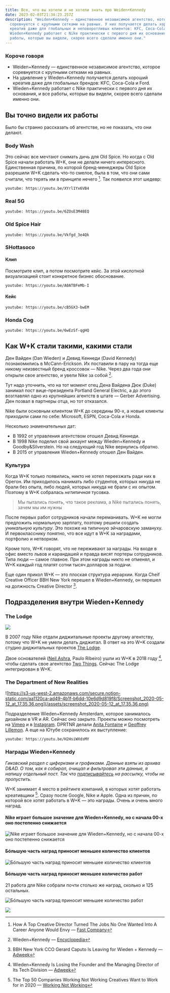 ```yaml
---
title: Все, что вы хотели и не хотели знать про Weiden+Kennedy
date: 2023-02-03T21:34:23.257Z
description: "Weiden+Kennedy — единственное независимое агентство, которое
  соревнуется c крупными сетками на равных. У них получается делать хороший
  креатив даже для глобальных и неповоротливых клиентов: KFC, Coca-Cola и Ford.
  Wieden+Kennedy работает с Nike практически с первого дня их основания, и все
  работы, которые вы видели, скорее всего сделали именно они."
---
```

### Короче говоря

* Weiden+Kennedy — единственное независимое агентство, которое соревнуется c крупными сетками на равных.
* На удивление у Wieden+Kennedy получается делать хороший креатив даже для глобальных брендов: KFC, Coca-Cola и Ford.
* Wieden+Kennedy работает с Nike практически с первого дня их основания, и все работы, которые вы видели, скорее всего сделали именно они.

## Вы точно видели их работы

Было бы странно рассказать об агентстве, но не показать, что они делают.

### Body Wash

Это сейчас все мечтают снимать дичь для Old Spice. Но когда с Old Spice начали работать W+K, они не делали ничего интересного.  Единственная причина, по которой бренд-менеджеры Old Spice разрешили W+K сделать что-то смелое, была в том, что они сами считали, что терять им в принципе нечего [^1]. Так появился этот шедевр:

`youtube: https://youtu.be/XYrl1Yx6VB4`

### Real 5G

`youtube: https://youtu.be/6ZOsE3M48EQ`

### Old Spice Hair

`youtube: https://youtu.be/Vkfgd_3e4Qk`

### SHottasoco

#### Клип

Посмотрите клип, а потом посмотрите кейс. За этой кислотной визуализацией стоит конкретное бизнес обоснование.

`youtube: https://youtu.be/A0ATBFeMb-I`

#### Кейс

`youtube: https://youtu.be/cB5GX3-bwEM`

### Honda Cog

`youtube: https://youtu.be/6wEzSf-qgHQ`

## Как W+K стали такими, какими стали

Ден Вайден (Dan Wieden) и Девид Кеннеди (David Kennedy) познакомились в McCann-Erickson. Их поставили в пару на тогда еще никому неизвестный бренд кроссовок — Nike. Через два года они открыли свое агентство, и увели Nike за собой [^2].

Тут надо уточнить, что на тот момент отец Дена Вайдена Дюк (Duke) занимал пост вице-президента Portland General Electric, а до этого возглавлял одно из крупнейших агентств в штате — Gerber Advertising. Ден позвал в партнеры отца, но тот отказался.

Nike были основным клиентом W+K до середины 90-х, а новые клиенты  приходили сами по себе: Microsoft,  ESPN, Coca-Cola и Honda.

Несколько знаменательных дат:

* В 1992 от управления агентством отошел Девид Кеннеди.
* В 1998 Nike поделил свой аккаунт между Wieden+Kennedy и Goodby&Silverstein. Но на следующий год Nike вернулись обратно.
* В 2015 от управления Wieden+Kennedy отошел Ден Вайден.

### Культура

Когда W+K только появились, никто не хотел переезжать ради них в Орегон. Им приходилось нанимать либо студентов, которых никуда не брали без опыта, либо людей, которых никуда не брали с их опытом. Поэтому в W+K собралась _нетипичная_ тусовка.

> Мы пытались понять, что такое реклама, а Nike пытались понять, зачем мы им нужны

После первых работ сотрудников начали переманивать. W+K не могли предложить нормальную зарплату, поэтому решили создать _уникальную культуру_. Это похоже на типичную эйчаровскую замануху. И первокласснику понятно, что все идут в W+K за наградами, портфолио и нетворком.

Кроме того, W+K говорят, что не переживают за награды. На входе в офис вместо львов и карандашей и правда висят портеры сотрудников. Типа люди — самое главное. При этом награды никто не отменял, и W+K каждый год платят сотни тысяч долларов за подачи.

Еще один прикол W+K — это плоская структура иерархии. Когда Cheif Creative Officer BBH New York перешел в Wieden+Kennedy, он перешел на должность Creative Director [^3].

## Подразделения внутри Wieden+Kennedy

### The Lodge

![](/assets/screenshot_2020-05-12_at_17.37.57.png)

В 2007 году Nike отдали диджитальные проекты другому агентству, потому что W+K не умели делать диджитал. В ответ на это W+K создали студию диджитальных проектов [The Lodge](https://web.archive.org/web/20190424051440/http://www.wklodge.com/).

Двое основателей ([Neil Ashra](https://www.nileshashra.com/), Paulo Ribeiro) ушли из W+K в 2018 году [^4], чтобы сделать свое агентство [Two Things](https://www.twothings.co/). Сейчас The Lodge интегрирован в W+K.

### The Department of New Realities

![https://s3-us-west-2.amazonaws.com/secure.notion-static.com/aa1120ca-ad49-4b1f-b6dd-10e6d9d819f8/Screenshot_2020-05-12_at_17.35.36.png](/assets/screenshot_2020-05-12_at_17.35.36.png)

Подразделение Wieden+Kennedy Amsterdam, которое занималось дизайном в VR и AR. Сейчас оно закрыто. Проекты можно посмотреть на [Vimeo](https://vimeo.com/wkdptnr) и в [Instagram](https://www.instagram.com/wkdptnr/). DPRTNR делали [Anita Fontaine](http://anitafontaine.com) и [Geoffrey Lillemon](http://www.geoffreylillemon.com/SS15/). А еще на Ютубе сохранилось их выступление:

`youtube: https://youtu.be/H2HsiWXdsMY`

### Награды Wieden+Kennedy

*Гиковский раздел с циферками и графиками. Данные взяты из архива D&AD. О том, как я собирал, очищал и фильтровал эти данные, я напишу отдельный пост. Так что [подписывайтесь](https://martyuk.substack.com) на рассылку, чтобы не пропустить.*

W+K занимает 4 место в рейтинге компаний, в которых хотят работать креативщики [^5].  Сразу после Google, Nike и Apple. Одна из причин, по которой все хотят работать в W+K — это награды. Очень и очень много наград.

#### Nike играет большое значение для Wieden+Kennedy, но с начала 00-х оно постепенно снижается

![](/assets/about_wk_1.png "Nike играет большое значение для Wieden+Kennedy, но с начала 00-х оно постепенно снижается")

#### Бóльшую часть наград приносит меньшее количество клиентов

![](/assets/about_wk_4.png "Бóльшую часть наград приносит меньшее количество клиентов")

#### Бóльшую часть наград приносит меньшее количество работ

21 работа для Nike собрали почти столько же наград, сколько и 125 остальных.

![](/assets/about_wk_2.png "Бóльшую часть наград приносит меньшее количество работ")

![](/assets/about_wk_3.png)

[^1]: How A Top Creative Director Turned The Jobs No One Wanted Into A Career Anyone Would Envy — [Fast Company](https://www.fastcompany.com/3035573/how-a-top-creative-director-turned-the-jobs-no-one-wanted-into-a-career-anyone-)

[^2]: Wieden+Kennedy — [Encyclopedia](https://www.encyclopedia.com/books/politics-and-business-magazines/wieden-kennedy)

[^3]: BBH New York CCO Gerard Caputo Is Leaving for Wieden + Kennedy — [Adweek](https://www.adweek.com/agencies/bbh-new-york-cco-gerard-caputo-is-leaving-for-wieden-kennedy/)

[^4]: Wieden+Kennedy Is Losing the Founder and the Managing Director of Its Tech Division — [Adweek](https://www.adweek.com/agencies/wiedenkennedy-is-losing-the-founder-and-the-managing-director-of-its-tech-division/)

[^5]: The Top 50 Companies Working Not Working Creatives Want to Work for in 2020 — [Working Not Working](https://magazine.workingnotworking.com/magazine/the-top-50-companies-working-not-working-creatives-want-to-work-for-in-2020)